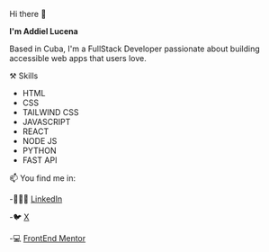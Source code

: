 Hi there 👋

**I'm Addiel Lucena**

Based in Cuba, I'm a FullStack Developer passionate about building accessible web apps that users love.

⚒️ Skills
- HTML
- CSS
- TAILWIND CSS
- JAVASCRIPT
- REACT
- NODE JS
- PYTHON
- FAST API

📫 You find me in:

-👨🏻‍💼 [LinkedIn](https://www.linkedin.com/in/addiellucena94)

-🐦 [X](https://www.twitter.com/addiellucena94)

-💻 [FrontEnd Mentor](https://www.frontendmentor.io/profile/addiellucena94)

<!--
- 🔭 I’m currently working on ...
- 🌱 I’m currently learning ...
- 👯 I’m looking to collaborate on ...
- 🤔 I’m looking for help with ...
- 💬 Ask me about ...
-  How to reach me: ...
- 😄 Pronouns: ...
- ⚡ Fun fact: ...
-->
